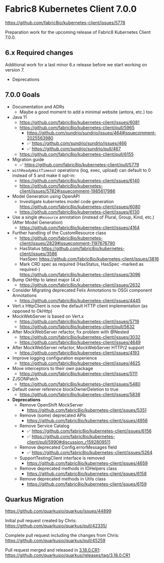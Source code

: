 # Fabric8 Kubernetes Client 7.0.0

https://github.com/fabric8io/kubernetes-client/issues/5778

Preparation work for the upcoming release of Fabric8 Kubernetes Client 7.0.0.

## 6.x Required changes

Additional work for a last minor 6.x release before we start working on version 7.

- Deprecations

## 7.0.0 Goals

- Documentation and ADRs
  - Maybe a good moment to add a minimal website (antora, etc.) too
- Java 11
  - https://github.com/fabric8io/kubernetes-client/issues/6081
  - https://github.com/fabric8io/kubernetes-client/pull/5965
    - https://github.com/sundrio/sundrio/issues/464#issuecomment-2025563980
    - ✅ https://github.com/sundrio/sundrio/issues/466
    - ✅ https://github.com/sundrio/sundrio/pull/467
  - https://github.com/fabric8io/kubernetes-client/pull/6155
- Migration guide
  - ✅ https://github.com/fabric8io/kubernetes-client/pull/5779
- `withReadyWaitTimeout` operations (log, exec, upload) can default to 0 instead of 5 and make it opt-in:
  - https://github.com/fabric8io/kubernetes-client/issues/6140
  - https://github.com/fabric8io/kubernetes-client/issues/5782#issuecomment-1985617986
- Model Generation using OpenAPI
  - Investigate kubernetes model code generation
    https://github.com/fabric8io/kubernetes-client/issues/6080
  - https://github.com/fabric8io/kubernetes-client/issues/6130
- Use a single `@Resource` annotation (instead of Plural, Group, Kind, etc.) (After Model Generation)
  - https://github.com/fabric8io/kubernetes-client/issues/4164
- Further handling of the CustomResource class
  - https://github.com/fabric8io/kubernetes-client/issues/2829#issuecomment-1197676790
  - HasStatus https://github.com/fabric8io/kubernetes-client/issues/3586<br/>
    HasSpec https://github.com/fabric8io/kubernetes-client/issues/3816
  - Mark CRD spec as required (HasStatus, HasSpec -marked as required-)<br />
    https://github.com/fabric8io/kubernetes-client/issues/3096
- Bump OkHttp to latest major (4.x)
  - https://github.com/fabric8io/kubernetes-client/issues/2632
- Consider Migrating deprecated Felix Annotations to OSGi component Annotations
  - https://github.com/fabric8io/kubernetes-client/issues/4445
- Vert.x HttpClient is now the default HTTP client implementation (as opposed to OkHttp)
- MockWebServer is based on Vert.x
  - https://github.com/fabric8io/kubernetes-client/issues/5719
  - https://github.com/fabric8io/kubernetes-client/pull/5632
- After MockWebServer refactor, fix problem with @Nested
  - https://github.com/fabric8io/kubernetes-client/issues/3032
  - https://github.com/fabric8io/kubernetes-client/issues/4649
- After MockWebServer refactor, MockWebServer HTTP/2 support
  - https://github.com/fabric8io/kubernetes-client/issues/4193
- Improve logging configuration experience
  - https://github.com/fabric8io/kubernetes-client/issues/4625
- Move interceptors to their own package
  - https://github.com/fabric8io/kubernetes-client/issues/5111
- ZJSONPatch
  - https://github.com/fabric8io/kubernetes-client/issues/5480
- Default owner reference blockOwnerDeletion to true
  - https://github.com/fabric8io/kubernetes-client/issues/5838
- **Deprecations**
  - Remove OpenShift MockServer
    - https://github.com/fabric8io/kubernetes-client/issues/5351
  - Remove (some) deprecated APIs
    - https://github.com/fabric8io/kubernetes-client/issues/4956
  - Remove Service Catalog
    - ✅ https://github.com/fabric8io/kubernetes-client/issues/6156
    - ✅ https://github.com/fabric8io/kubernetes-client/pull/5990#discussion_r1592809511
  - Remove deprecated Config.errorMessages field
    - ✅ https://github.com/fabric8io/kubernetes-client/issues/5264
  - SupportTestingClient interface is removed
    - https://github.com/fabric8io/kubernetes-client/issues/4659
  - Remove deprecated methods in IOHelpers class
    - https://github.com/fabric8io/kubernetes-client/issues/6158
  - Remove deprecated methods in Utils class
    - https://github.com/fabric8io/kubernetes-client/issues/6159

## Quarkus Migration

https://github.com/quarkusio/quarkus/issues/44899

Initial pull request created by Chris:
https://github.com/quarkusio/quarkus/pull/42335/

Complete pull request including the changes from Chris:
https://github.com/quarkusio/quarkus/pull/45259

Pull request merged and released in [3.18.0.CR1](https://github.com/quarkusio/quarkus/milestone/361):
https://github.com/quarkusio/quarkus/releases/tag/3.18.0.CR1
